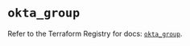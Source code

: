 # `okta_group`

Refer to the Terraform Registry for docs: [`okta_group`](https://registry.terraform.io/providers/okta/okta/4.12.0/docs/resources/group).
